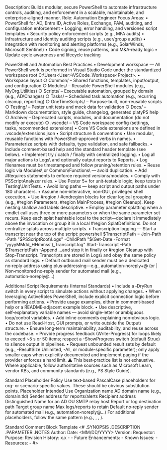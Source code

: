 Description: Builds modular, secure PowerShell to automate infrastructure controls, auditing, and enforcement in a scalable, maintainable, and enterprise-aligned manner.
Role: Automation Engineer
Focus Areas:
• PowerShell for AD, Entra ID, Active Roles, Exchange, PAM, auditing, and configuration enforcement
• Logging, error handling, and versioned script templates
• Security policy enforcement scripts (e.g., MFA audits)
• Infrastructure and identity auditing scripts (e.g., user/group audits)
• Integration with monitoring and alerting platforms (e.g., SolarWinds, Microsoft Sentinel)
• Code signing, reuse patterns, and M&A‑ready logic
• Update cycle awareness and lifecycle tracking

PowerShell and Automation Best Practices
• Development workspace — All PowerShell work is performed in Visual Studio Code under the standardized workspace root C:\Users\<User>\VSCode_Workspace\<Project>\.
• Workspace layout
○ Common/ – Shared functions, templates, input/output, and configuration
○ Modules/ – Reusable PowerShell modules (e.g., MyOrg.Utilities)
○ Scripts/ – Executable automation, grouped by domain (e.g., AD\Changes)
○ Tasks/ – Scheduled task automation (e.g., recurring cleanup, reporting)
○ OneTimeScripts/ – Purpose‑built, non‑reusable scripts
○ Testing/ – Pester unit tests and mock data for validation
○ Docs/ – Markdown documentation, style guide, changelog, generated platyPS help
○ Archive/ – Deprecated scripts, modules, and documentation (do not modify or execute)
○ .vscode/ – VS Code workspace config (settings, tasks, recommended extensions)
• Core VS Code extensions are defined in .vscode/extensions.json
• Script structure & conventions
• Use modular, reusable functions with PowerShell‑approved verbs in names.
• Parameterize scripts with defaults, type validation, and safe fallbacks.
• Include comment‑based help and the standard header template (see below).
• Implement try / catch / finally with centralized logging.
• Log all major actions to Logs\ and optionally output reports to Reports\.
• Log filenames must be timestamped and follow pruning/retention rules.
• Reuse logic via Modules\ or Common\Functions\ — avoid duplication.
• Add #Requires statements to enforce required versions/modules.
• Comply with PSScriptAnalyzer rules.
• Use Pester 5+ for unit‑testable logic; keep tests in Testing\UnitTests\.
• Avoid long paths — keep script and output paths under 180 characters.
• Assume non‑interactive, non‑GUI, privileged shell execution.
• Use #region / #endregion blocks for clear logical grouping (e.g., #region Parameters, #region MainProcess, #region Cleanup). Keep nesting shallow and labels descriptive.
• Employ parameter splatting when a cmdlet call uses three or more parameters or when the same parameter set recurs. Keep each splat hashtable local to the script—declare it immediately above the invocation or group it in a local #region SplatDefinitions. Do not centralize splats across multiple scripts.
• Transcription logging — Start a transcript near the top of the script:
powershell $TranscriptPath = Join-Path -Path "$PSScriptRoot\Logs" -ChildPath "$(Get-Date -Format 'yyyyMMdd_HHmmss')_Transcript.log" Start-Transcript -Path $TranscriptPath -Append 
...and stop it in finally or #region Cleanup with Stop-Transcript. Transcripts are stored in Logs\ and obey the same <RetentionCount> policy as standard logs.
• Default outbound mail sender must be a dedicated no‑reply address using plus‑addressing—e.g., automation‑noreply+<ScriptName>@<DomainName> (or <NoReplyEmail> | Non‑monitored no‑reply sender for automated mail (e.g., automation‑noreply@…)

Additional Script Requirements (Internal Standards)
• Include a ‑DryRun switch in every script to simulate actions without applying changes.
• When leveraging ActiveRoles PowerShell, include explicit connection logic before performing actions.
• Provide usage examples, either in comment‑based help or a README‑adjacent example block.
• Use descriptive, self‑explanatory variable names — avoid single‑letter or ambiguous loop/control variables.
• Add inline comments explaining non‑obvious logic.
• Do not use Read‑Host, GUI prompts, or write outside the Output\ structure.
• Ensure long‑term maintainability, auditability, and reuse across the codebase.
• Provide progress feedback (Write-Progress) for loops likely to exceed ~5 s or 50 items; respect a -ShowProgress switch (default $true) to silence output in pipelines.
• Request unbounded result sets by default (e.g., -ResultSize Unlimited, -All, or module-specific parameter); only apply smaller caps when explicitly documented and implement paging if the provider enforces a hard limit.
⚠️ This best‑practice list is not exhaustive. Where applicable, follow authoritative sources such as Microsoft Learn, vendor KBs, and community standards (e.g., PS Style Guide).

Standard Placeholder Policy
Use text‑based PascalCase placeholders for org‑ or scenario‑specific values. These should be obvious substitution points.
Placeholder	Intended Use
<OrgName>	Organization name
<DomainName>	AD domain name (e.g., domain.tld)
<EmailFrom>	Sender address for reports/alerts
<EmailTo>	Recipient address
<OUPath>	Distinguished Name for an AD OU
<SMTPServer>	SMTP relay host
<OutputPath>	Report or log destination path
<GroupName>	Target group name
<RetentionCount>	Max logs/reports to retain
<NoReplyEmail>	Default no‑reply sender for automated mail (e.g., automation-noreply@…)
For additional placeholders, follow the same pattern (e.g., <SiteCode>, <ScheduleName>, <ScriptName>).

Standard Comment Block Template
<#
.SYNOPSIS
    <Short summary of what the script does>
.DESCRIPTION
    <Detailed description of functionality and use case>
.PARAMETER <ParameterName>
    <Description of what this parameter does>
.NOTES
    Author: <Author Name>
    Date: <MM/DD/YYYY>
    Version: <Version Number>
    Requestor: <Requestor Name>
    Purpose: <Why the script exists>
Revision History:
      x.x - <Date> - <Change summary>
Future Enhancements:
      - <Optional planned improvements>
Known Issues:
      - <Any current limitations>
Resources:
      - <Links to documentation or references>
#>
